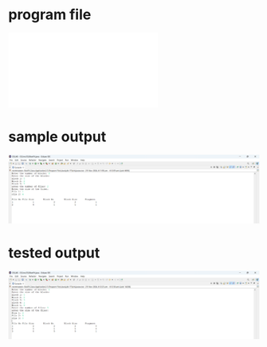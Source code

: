 # program file
![program file](BestFit_523.java)

# sample output
![sample output](BestFit_523.png)

# tested output
![tested output](BestFit_output_523.png)
